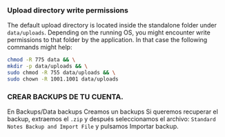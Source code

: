 ### Upload directory write permissions

The default upload directory is located inside the standalone folder under `data/uploads`. Depending on the running OS, you might encounter write permissions to that folder by the application. In that case the following commands might help:

```bash
chmod -R 775 data && \
mkdir -p data/uploads && \
sudo chmod -R 755 data/uploads && \
sudo chown -R 1001.1001 data/uploads
```

### CREAR BACKUPS DE TU CUENTA.

En Backups/Data backups
Creamos un backups
Si queremos recuperar el backup, extraemos el `.zip` y después seleccionamos el archivo: `Standard Notes Backup and Import File` y pulsamos Importar backup.